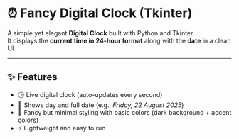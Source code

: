 # ⏰ Fancy Digital Clock (Tkinter)

A simple yet elegant **Digital Clock** built with Python and Tkinter.  
It displays the **current time in 24-hour format** along with the **date** in a clean UI.

---

## ✨ Features
- 🕒 Live digital clock (auto-updates every second)  
- 📅 Shows day and full date (e.g., *Friday, 22 August 2025*)  
- 🎨 Fancy but minimal styling with basic colors (dark background + accent colors)  
- ⚡ Lightweight and easy to run  

